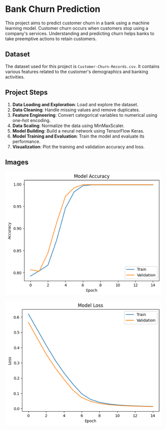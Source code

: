 # Bank Churn Prediction

This project aims to predict customer churn in a bank using a machine learning model. Customer churn occurs when customers stop using a company's services. Understanding and predicting churn helps banks to take preemptive actions to retain customers.

## Dataset

The dataset used for this project is `Customer-Churn-Records.csv`. It contains various features related to the customer's demographics and banking activities.

## Project Steps

1. **Data Loading and Exploration**: Load and explore the dataset.
2. **Data Cleaning**: Handle missing values and remove duplicates.
3. **Feature Engineering**: Convert categorical variables to numerical using one-hot encoding.
4. **Data Scaling**: Normalize the data using MinMaxScaler.
5. **Model Building**: Build a neural network using TensorFlow Keras.
6. **Model Training and Evaluation**: Train the model and evaluate its performance.
7. **Visualization**: Plot the training and validation accuracy and loss.

## Images
![Accuracy Overview](accuracy.png)

![Loss Overview](loss.png)

